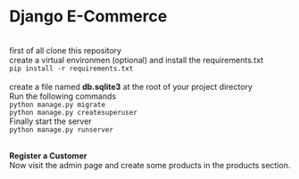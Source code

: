 <h1>Django E-Commerce</h1>
<br>
first of all clone this repository<br>
create a virtual environmen (optional) and install the requirements.txt<br>
<code>pip install -r requirements.txt</code>
<br>
<br>
create a file named <b>db.sqlite3</b> at the root of your project directory
<br>
Run the following commands 
<br>
<code>python manage.py migrate</code>
<br>
<code>python manage.py createsuperuser</code>
<br>
Finally start the server
<br>
<code>python manage.py runserver</code>
<br>
<br>

<b>Register a Customer</b>
<br>
Now visit the admin page and create some products in the products section.
